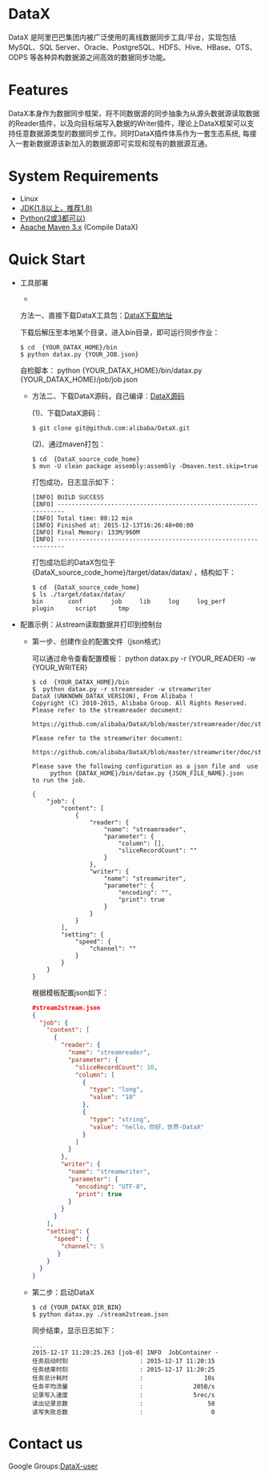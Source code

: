 # DataX

DataX 是阿里巴巴集团内被广泛使用的离线数据同步工具/平台，实现包括 MySQL、SQL
Server、Oracle、PostgreSQL、HDFS、Hive、HBase、OTS、ODPS 等各种异构数据源之间高效的数据同步功能。

# Features

DataX本身作为数据同步框架，将不同数据源的同步抽象为从源头数据源读取数据的Reader插件，以及向目标端写入数据的Writer插件，理论上DataX框架可以支持任意数据源类型的数据同步工作。同时DataX插件体系作为一套生态系统,
每接入一套新数据源该新加入的数据源即可实现和现有的数据源互通。

# System Requirements

- Linux
- [JDK(1.8以上，推荐1.8) ](http://www.oracle.com/technetwork/cn/java/javase/downloads/index.html)
- [Python(2或3都可以) ](https://www.python.org/downloads/)
- [Apache Maven 3.x](https://maven.apache.org/download.cgi) (Compile DataX)

# Quick Start

* 工具部署

    *
    方法一、直接下载DataX工具包：[DataX下载地址](https://datax-opensource.oss-cn-hangzhou.aliyuncs.com/202309/datax.tar.gz)

    下载后解压至本地某个目录，进入bin目录，即可运行同步作业：

    ``` shell
    $ cd  {YOUR_DATAX_HOME}/bin
    $ python datax.py {YOUR_JOB.json}
    ```
    自检脚本： python {YOUR_DATAX_HOME}/bin/datax.py {YOUR_DATAX_HOME}/job/job.json
    * 方法二、下载DataX源码，自己编译：[DataX源码](https://github.com/alibaba/DataX)

      (1)、下载DataX源码：

      ``` shell
      $ git clone git@github.com:alibaba/DataX.git
      ```

      (2)、通过maven打包：

      ``` shell
      $ cd  {DataX_source_code_home}
      $ mvn -U clean package assembly:assembly -Dmaven.test.skip=true
      ```

      打包成功，日志显示如下：

      ``` 
      [INFO] BUILD SUCCESS
      [INFO] -----------------------------------------------------------------
      [INFO] Total time: 08:12 min
      [INFO] Finished at: 2015-12-13T16:26:48+08:00
      [INFO] Final Memory: 133M/960M
      [INFO] -----------------------------------------------------------------
      ```

      打包成功后的DataX包位于 {DataX_source_code_home}/target/datax/datax/ ，结构如下：

      ``` shell
      $ cd  {DataX_source_code_home}
      $ ls ./target/datax/datax/
      bin		conf		job		lib		log		log_perf	plugin		script		tmp
      ```


* 配置示例：从stream读取数据并打印到控制台

    * 第一步、创建作业的配置文件（json格式）

      可以通过命令查看配置模板： python datax.py -r {YOUR_READER} -w {YOUR_WRITER}

      ``` shell
      $ cd  {YOUR_DATAX_HOME}/bin
      $  python datax.py -r streamreader -w streamwriter
      DataX (UNKNOWN_DATAX_VERSION), From Alibaba !
      Copyright (C) 2010-2015, Alibaba Group. All Rights Reserved.
      Please refer to the streamreader document:
          https://github.com/alibaba/DataX/blob/master/streamreader/doc/streamreader.md 
      
      Please refer to the streamwriter document:
           https://github.com/alibaba/DataX/blob/master/streamwriter/doc/streamwriter.md 
       
      Please save the following configuration as a json file and  use
           python {DATAX_HOME}/bin/datax.py {JSON_FILE_NAME}.json 
      to run the job.
      
      {
          "job": {
              "content": [
                  {
                      "reader": {
                          "name": "streamreader", 
                          "parameter": {
                              "column": [], 
                              "sliceRecordCount": ""
                          }
                      }, 
                      "writer": {
                          "name": "streamwriter", 
                          "parameter": {
                              "encoding": "", 
                              "print": true
                          }
                      }
                  }
              ], 
              "setting": {
                  "speed": {
                      "channel": ""
                  }
              }
          }
      }
      ```

      根据模板配置json如下：

      ``` json
      #stream2stream.json
      {
        "job": {
          "content": [
            {
              "reader": {
                "name": "streamreader",
                "parameter": {
                  "sliceRecordCount": 10,
                  "column": [
                    {
                      "type": "long",
                      "value": "10"
                    },
                    {
                      "type": "string",
                      "value": "hello，你好，世界-DataX"
                    }
                  ]
                }
              },
              "writer": {
                "name": "streamwriter",
                "parameter": {
                  "encoding": "UTF-8",
                  "print": true
                }
              }
            }
          ],
          "setting": {
            "speed": {
              "channel": 5
             }
          }
        }
      }
      ```

    * 第二步：启动DataX

      ``` shell
      $ cd {YOUR_DATAX_DIR_BIN}
      $ python datax.py ./stream2stream.json 
      ```

      同步结束，显示日志如下：

      ``` shell
      ...
      2015-12-17 11:20:25.263 [job-0] INFO  JobContainer - 
      任务启动时刻                    : 2015-12-17 11:20:15
      任务结束时刻                    : 2015-12-17 11:20:25
      任务总计耗时                    :                 10s
      任务平均流量                    :              205B/s
      记录写入速度                    :              5rec/s
      读出记录总数                    :                  50
      读写失败总数                    :                   0
      ```

# Contact us

Google Groups:[DataX-user](https://github.com/alibaba/DataX)




